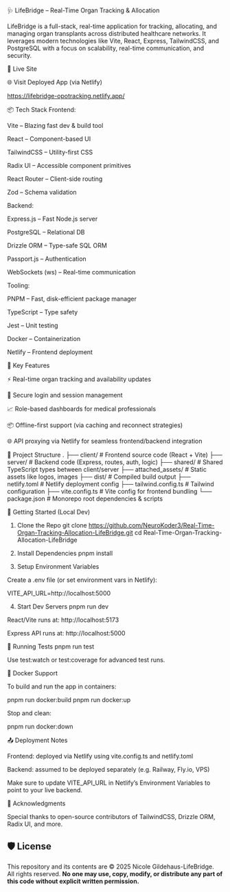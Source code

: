 🩺 LifeBridge – Real-Time Organ Tracking & Allocation

LifeBridge is a full-stack, real-time application for tracking, allocating, and managing organ transplants across distributed healthcare networks. It leverages modern technologies like Vite, React, Express, TailwindCSS, and PostgreSQL with a focus on scalability, real-time communication, and security.

🔗 Live Site

🌐 Visit Deployed App (via Netlify)

https://lifebridge-opotracking.netlify.app/

📦 Tech Stack
Frontend:

Vite
 – Blazing fast dev & build tool

React
 – Component-based UI

TailwindCSS
 – Utility-first CSS

Radix UI
 – Accessible component primitives

React Router
 – Client-side routing

Zod
 – Schema validation

Backend:

Express.js
 – Fast Node.js server

PostgreSQL
 – Relational DB

Drizzle ORM
 – Type-safe SQL ORM

Passport.js
 – Authentication

WebSockets (ws)
 – Real-time communication

Tooling:

PNPM
 – Fast, disk-efficient package manager

TypeScript
 – Type safety

Jest
 – Unit testing

Docker
 – Containerization

Netlify
 – Frontend deployment

🧠 Key Features

⚡ Real-time organ tracking and availability updates

🔐 Secure login and session management

📈 Role-based dashboards for medical professionals

📦 Offline-first support (via caching and reconnect strategies)

🌐 API proxying via Netlify for seamless frontend/backend integration

📁 Project Structure
.
├── client/             # Frontend source code (React + Vite)
├── server/             # Backend code (Express, routes, auth, logic)
├── shared/             # Shared TypeScript types between client/server
├── attached_assets/    # Static assets like logos, images
├── dist/               # Compiled build output
├── netlify.toml        # Netlify deployment config
├── tailwind.config.ts  # Tailwind configuration
├── vite.config.ts      # Vite config for frontend bundling
└── package.json        # Monorepo root dependencies & scripts

🚀 Getting Started (Local Dev)
1. Clone the Repo
git clone https://github.com/NeuroKoder3/Real-Time-Organ-Tracking-Allocation-LifeBridge.git
cd Real-Time-Organ-Tracking-Allocation-LifeBridge

2. Install Dependencies
pnpm install

3. Setup Environment Variables

Create a .env file (or set environment vars in Netlify):

VITE_API_URL=http://localhost:5000

4. Start Dev Servers
pnpm run dev


React/Vite runs at: http://localhost:5173

Express API runs at: http://localhost:5000

🧪 Running Tests
pnpm run test


Use test:watch or test:coverage for advanced test runs.

🐳 Docker Support

To build and run the app in containers:

pnpm run docker:build
pnpm run docker:up


Stop and clean:

pnpm run docker:down

📤 Deployment Notes

Frontend: deployed via Netlify using vite.config.ts and netlify.toml

Backend: assumed to be deployed separately (e.g. Railway, Fly.io, VPS)

Make sure to update VITE_API_URL in Netlify’s Environment Variables to point to your live backend.

🙏 Acknowledgments

Special thanks to open-source contributors of TailwindCSS, Drizzle ORM, Radix UI, and more.



## 🛡 License

This repository and its contents are © 2025 Nicole Gildehaus-LifeBridge.  
All rights reserved. **No one may use, copy, modify, or distribute any part of this code without explicit written permission.**

